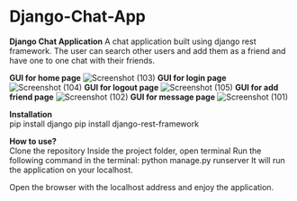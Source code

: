 # Django-Chat-App

**Django Chat Application**
A chat application built using django rest framework. The user can search other users and add them as a friend and have one to one chat with their friends.

**GUI for home page**
![Screenshot (103)](https://user-images.githubusercontent.com/114358084/230364385-520e41ed-da04-4cbf-9075-9dae709eadb4.png)
**GUI for login page**
![Screenshot (104)](https://user-images.githubusercontent.com/114358084/230364413-e23fb7ca-0492-41ad-8241-3a66bb4576eb.png)
**GUI for logout page**
![Screenshot (105)](https://user-images.githubusercontent.com/114358084/230364443-f7211d66-3c4d-4a32-b234-43051e3f2635.png)
**GUI for add friend page**
![Screenshot (102)](https://user-images.githubusercontent.com/114358084/230364471-d1173268-3e97-44dd-90a6-1d2e71c3e4c7.png)
**GUI for message page**
![Screenshot (101)](https://user-images.githubusercontent.com/114358084/230364513-268a9fa9-b1f2-42c4-8ee8-075355f667f1.png)

**Installation**  
pip install django
pip install django-rest-framework

**How to use?**  
Clone the repository
Inside the project folder, open terminal
Run the following command in the terminal:
python manage.py runserver
It will run the application on your localhost.  

Open the browser with the localhost address and enjoy the application.
